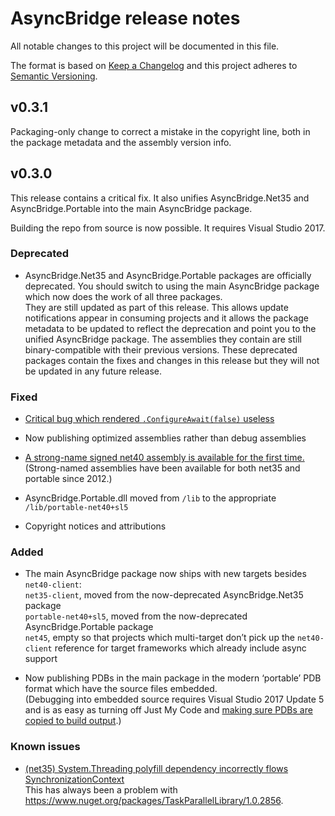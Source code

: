 # AsyncBridge release notes

All notable changes to this project will be documented in this file.

The format is based on [Keep a Changelog](http://keepachangelog.com/en/1.0.0/)
and this project adheres to [Semantic Versioning](http://semver.org/spec/v2.0.0.html).

## v0.3.1

Packaging-only change to correct a mistake in the copyright line, both in the package metadata and the assembly version info.

## v0.3.0

This release contains a critical fix. It also unifies AsyncBridge.Net35 and AsyncBridge.Portable into the main AsyncBridge package.

Building the repo from source is now possible. It requires Visual Studio 2017.

### Deprecated

- AsyncBridge.Net35 and AsyncBridge.Portable packages are officially deprecated. You should switch to using the main AsyncBridge package which now does the work of all three packages.  
  They are still updated as part of this release. This allows update notifications appear in consuming projects and it allows the package metadata to be updated to reflect the deprecation and point you to the unified AsyncBridge package. The assemblies they contain are still binary-compatible with their previous versions. These deprecated packages contain the fixes and changes in this release but they will not be updated in any future release.

### Fixed

- [Critical bug which rendered `.ConfigureAwait(false)` useless](https://github.com/OmerMor/AsyncBridge/issues/7)

- Now publishing optimized assemblies rather than debug assemblies

- [A strong-name signed net40 assembly is available for the first time.](https://github.com/OmerMor/AsyncBridge/issues/5#issuecomment-355767383)
  (Strong-named assemblies have been available for both net35 and portable since 2012.)

- AsyncBridge.Portable.dll moved from `/lib` to the appropriate `/lib/portable-net40+sl5`

- Copyright notices and attributions

### Added

- The main AsyncBridge package now ships with new targets besides `net40-client`:  
  `net35-client`, moved from the now-deprecated AsyncBridge.Net35 package  
  `portable-net40+sl5`, moved from the now-deprecated AsyncBridge.Portable package  
  `net45`, empty so that projects which multi-target don’t pick up the `net40-client` reference for target frameworks which already include async support

- Now publishing PDBs in the main package in the modern ‘portable’ PDB format which have the source files embedded.  
  (Debugging into embedded source requires Visual Studio 2017 Update 5 and is as easy as turning off Just My Code and [making sure PDBs are copied to build output](https://github.com/dotnet/sdk/issues/1458#issuecomment-344422574).)

### Known issues

- [(net35) System.Threading polyfill dependency incorrectly flows SynchronizationContext](https://github.com/OmerMor/AsyncBridge/issues/12)  
  This has always been a problem with https://www.nuget.org/packages/TaskParallelLibrary/1.0.2856.
